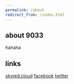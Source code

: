 ```yaml
---
permalink: /about
redirect_from: /index.html
---
```


## about 9033

hahaha

## links
[skyred.cloud](http://skyred.cloud)
[facebook](https://facebook.com/jk423)
[twitter](https://twitter.com/jk423)
